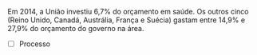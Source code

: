 Em 2014, a União investiu 6,7% do orçamento em saúde. Os outros cinco (Reino Unido, Canadá, Austrália, França e Suécia) gastam entre 14,9% e 27,9% do orçamento do governo na área.

- [ ] Processo